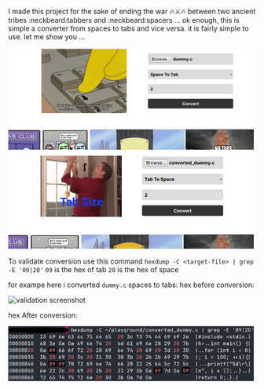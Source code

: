 I made this project for the sake of ending the war :fire::crossed_swords::fire: between two ancient tribes :neckbeard:tabbers and :neckbeard:spacers ...
ok enough, this is simple a converter from spaces to tabs and vice versa.
it is fairly simple to use.
let me show you ...

<img src="/images/space-to-tab-screenshot.png" alt="app screenshot" width="500" />
<img src="/images/tab-to-space-screenshot.png" alt="app screenshot" width="500" />

To validate conversion use this command
`hexdump -C <target-file> | grep -E '09|20'`
`09` is the hex of tab
`20` is the hex of space

for exampe here i converted `dummy.c` spaces to tabs:
hex before conversion:

<img src="//images/with-spaces-screenshot.png" alt="validation screenshot" width="500" />

hex After conversion:

<img src="/images/with-tabs-screenshot.png" alt="validation screenshot" width="500" />
